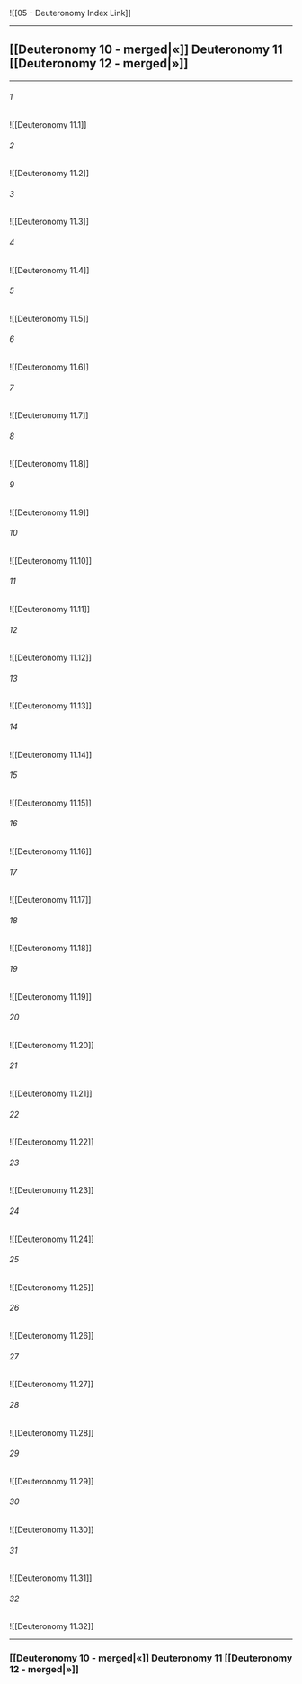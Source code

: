 ![[05 - Deuteronomy Index Link]]

---
##  [[Deuteronomy 10 - merged|«]] Deuteronomy 11 [[Deuteronomy 12 - merged|»]]

---

###### 1
![[Deuteronomy 11.1]] 

###### 2
![[Deuteronomy 11.2]] 

###### 3
![[Deuteronomy 11.3]] 

###### 4
![[Deuteronomy 11.4]]

###### 5 
![[Deuteronomy 11.5]] 

###### 6
![[Deuteronomy 11.6]] 

###### 7
![[Deuteronomy 11.7]] 

###### 8
![[Deuteronomy 11.8]] 

###### 9
![[Deuteronomy 11.9]] 

###### 10
![[Deuteronomy 11.10]] 

###### 11
![[Deuteronomy 11.11]] 

###### 12
![[Deuteronomy 11.12]]

###### 13
![[Deuteronomy 11.13]] 

###### 14
![[Deuteronomy 11.14]] 

###### 15
![[Deuteronomy 11.15]]

###### 16
![[Deuteronomy 11.16]] 

###### 17
![[Deuteronomy 11.17]]

###### 18
![[Deuteronomy 11.18]] 

###### 19
![[Deuteronomy 11.19]] 

###### 20
![[Deuteronomy 11.20]]

###### 21
![[Deuteronomy 11.21]] 

###### 22
![[Deuteronomy 11.22]] 

###### 23
![[Deuteronomy 11.23]]

###### 24
![[Deuteronomy 11.24]] 

###### 25
![[Deuteronomy 11.25]]

###### 26
![[Deuteronomy 11.26]] 

###### 27
![[Deuteronomy 11.27]] 

###### 28
![[Deuteronomy 11.28]]

###### 29
![[Deuteronomy 11.29]] 

###### 30
![[Deuteronomy 11.30]] 

###### 31
![[Deuteronomy 11.31]] 

###### 32
![[Deuteronomy 11.32]] 


---
###  [[Deuteronomy 10 - merged|«]] Deuteronomy 11 [[Deuteronomy 12 - merged|»]]